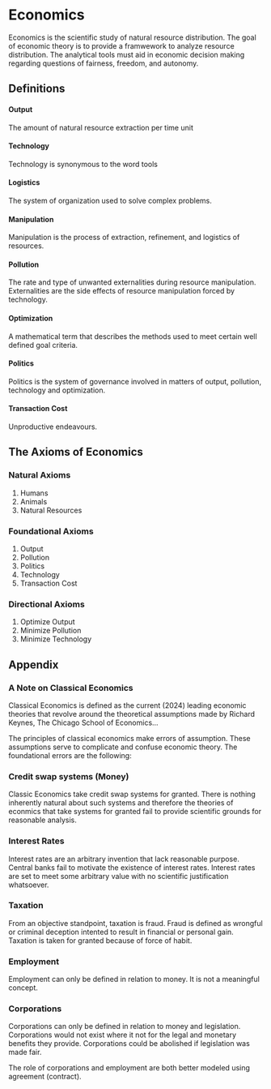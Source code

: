 # Economics
Economics is the scientific study of natural resource distribution. The goal of economic theory is to provide a framwework to analyze resource distribution. The analytical tools must aid in economic decision making regarding questions of fairness, freedom, and autonomy. 

## Definitions

#### Output
The amount of natural resource extraction per time unit

#### Technology
Technology is synonymous to the word tools

#### Logistics
The system of organization used to solve complex problems.

#### Manipulation 
Manipulation is the process of extraction, refinement, and logistics of resources. 

#### Pollution
The rate and type of unwanted externalities during resource manipulation. Externalities are the side effects of resource manipulation forced by technology. 

#### Optimization
A mathematical term that describes the methods used to meet certain well defined goal criteria.

#### Politics
Politics is the system of governance involved in matters of output, pollution, technology and optimization.

#### Transaction Cost
Unproductive endeavours.

## The Axioms of Economics

### Natural Axioms
1. Humans
2. Animals
3. Natural Resources

### Foundational Axioms
1. Output
2. Pollution
3. Politics
4. Technology
5. Transaction Cost

### Directional Axioms
1. Optimize Output
2. Minimize Pollution
3. Minimize Technology

## Appendix
### A Note on Classical Economics
Classical Economics is defined as the current (2024) leading economic theories that revolve around the theoretical assumptions made by Richard Keynes, The Chicago School of Economics...

The principles of classical economics make errors of assumption. These assumptions serve to complicate and confuse economic theory. The foundational errors are the following:

### Credit swap systems (Money) 
Classic Economics take credit swap systems for granted. There is nothing inherently natural about such systems and therefore the theories of econmics that take systems for granted fail to provide scientific grounds for reasonable analysis. 

### Interest Rates
Interest rates are an arbitrary invention that lack reasonable purpose. Central banks fail to motivate the existence of interest rates. Interest rates are set to meet some arbitrary value with no scientific justification whatsoever.

### Taxation
From an objective standpoint, taxation is fraud. Fraud is defined as wrongful or criminal deception intented to result in financial or personal gain. Taxation is taken for granted because of force of habit.

### Employment
Employment can only be defined in relation to money. It is not a meaningful concept. 

### Corporations
Corporations can only be defined in relation to money and legislation. Corporations would not exist where it not for the legal and monetary benefits they provide. Corporations could be abolished if legislation was made fair. 

The role of corporations and employment are both better modeled using agreement (contract). 


